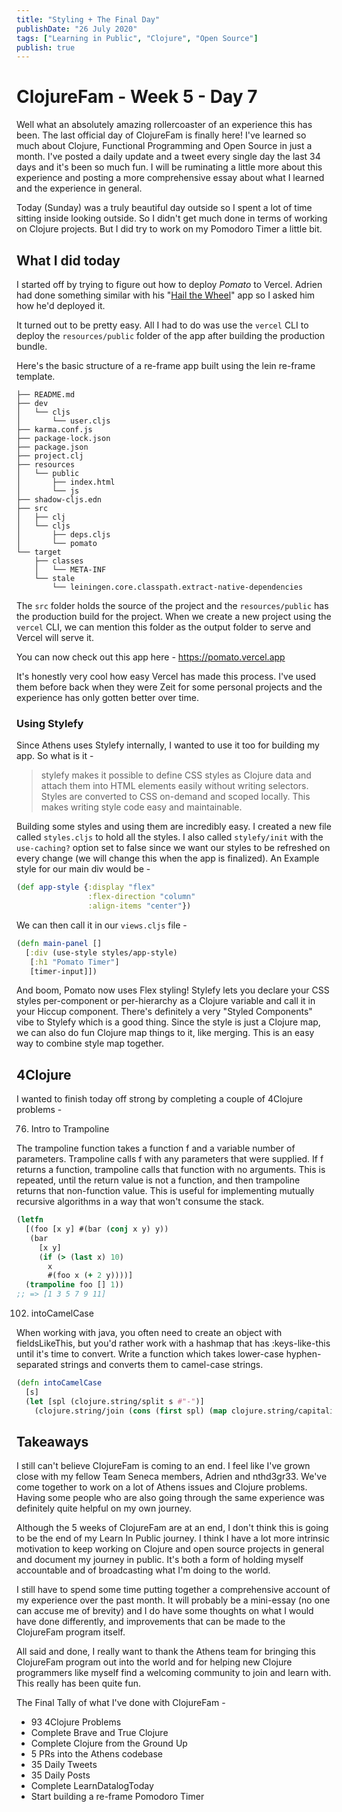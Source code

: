 ```yaml
---
title: "Styling + The Final Day"
publishDate: "26 July 2020"
tags: ["Learning in Public", "Clojure", "Open Source"]
publish: true
---
```


# ClojureFam - Week 5 - Day 7

Well what an absolutely amazing rollercoaster of an experience this has been. The last official day of ClojureFam is finally here! I've learned so much about Clojure, Functional Programming and Open Source in just a month. I've posted a daily update and a tweet every single day the last 34 days and it's been so much fun. I will be ruminating a little more about this experience and posting a more comprehensive essay about what I learned and the experience in general.

Today (Sunday) was a truly beautiful day outside so I spent a lot of time sitting inside looking outside. So I didn't get much done in terms of working on Clojure projects. But I did try to work on my Pomodoro Timer a little bit.

## What I did today

I started off by trying to figure out how to deploy _Pomato_ to Vercel. Adrien had done something similar with his "[Hail the Wheel](https://hail-the-wheel.alaq.vercel.app)" app so I asked him how he'd deployed it.

It turned out to be pretty easy. All I had to do was use the `vercel` CLI to deploy the `resources/public` folder of the app after building the production bundle.

Here's the basic structure of a re-frame app built using the lein re-frame template.

```text
├── README.md
├── dev
│   └── cljs
│       └── user.cljs
├── karma.conf.js
├── package-lock.json
├── package.json
├── project.clj
├── resources
│   └── public
│       ├── index.html
│       └── js
├── shadow-cljs.edn
├── src
│   ├── clj
│   └── cljs
│       ├── deps.cljs
│       └── pomato
└── target
    ├── classes
    │   └── META-INF
    └── stale
        └── leiningen.core.classpath.extract-native-dependencies
```

The `src` folder holds the source of the project and the `resources/public` has the production build for the project.
When we create a new project using the `vercel` CLI, we can mention this folder as the output folder to serve and Vercel will serve it.

You can now check out this app here - https://pomato.vercel.app

It's honestly very cool how easy Vercel has made this process. I've used them before back when they were Zeit for some personal projects and the experience has only gotten better over time.

### Using Stylefy

Since Athens uses Stylefy internally, I wanted to use it too for building my app. So what is it -

> stylefy makes it possible to define CSS styles as Clojure data and attach them into HTML elements easily without writing selectors. Styles are converted to CSS on-demand and scoped locally. This makes writing style code easy and maintainable.

Building some styles and using them are incredibly easy. I created a new file called `styles.cljs` to hold all the styles. I also called `stylefy/init` with the `use-caching?` option set to false since we want our styles to be refreshed on every change (we will change this when the app is finalized).
An Example style for our main div would be -

```clojure
(def app-style {:display "flex"
                :flex-direction "column"
                :align-items "center"})
```

We can then call it in our `views.cljs` file -

```clojure
(defn main-panel []
  [:div (use-style styles/app-style)
   [:h1 "Pomato Timer"]
   [timer-input]])
```

And boom, Pomato now uses Flex styling! Stylefy lets you declare your CSS styles per-component or per-hierarchy as a Clojure variable and call it in your Hiccup component. There's definitely a very "Styled Components" vibe to Stylefy which is a good thing. Since the style is just a Clojure map, we can also do fun Clojure map things to it, like merging. This is an easy way to combine style map together.

## 4Clojure

I wanted to finish today off strong by completing a couple of 4Clojure problems -

76. Intro to Trampoline

The trampoline function takes a function f and a variable number of parameters. Trampoline calls f with any parameters that were supplied. If f returns a function, trampoline calls that function with no arguments. This is repeated, until the return value is not a function, and then trampoline returns that non-function value. This is useful for implementing mutually recursive algorithms in a way that won't consume the stack.

```clojure
(letfn
  [(foo [x y] #(bar (conj x y) y))
   (bar
     [x y]
     (if (> (last x) 10)
       x
       #(foo x (+ 2 y))))]
  (trampoline foo [] 1))
;; => [1 3 5 7 9 11]
```

102. intoCamelCase

When working with java, you often need to create an object with fieldsLikeThis, but you'd rather work with a hashmap that has :keys-like-this until it's time to convert. Write a function which takes lower-case hyphen-separated strings and converts them to camel-case strings.

```clojure
(defn intoCamelCase
  [s]
  (let [spl (clojure.string/split s #"-")]
    (clojure.string/join (cons (first spl) (map clojure.string/capitalize (rest spl))))))
```

## Takeaways

I still can't believe ClojureFam is coming to an end. I feel like I've grown close with my fellow Team Seneca members, Adrien and nthd3gr33. We've come together to work on a lot of Athens issues and Clojure problems. Having some people who are also going through the same experience was definitely quite helpful on my own journey.

Although the 5 weeks of ClojureFam are at an end, I don't think this is going to be the end of my Learn In Public journey. I think I have a lot more intrinsic motivation to keep working on Clojure and open source projects in general and document my journey in public. It's both a form of holding myself accountable and of broadcasting what I'm doing to the world.

I still have to spend some time putting together a comprehensive account of my experience over the past month. It will probably be a mini-essay (no one can accuse me of brevity) and I do have some thoughts on what I would have done differently, and improvements that can be made to the ClojureFam program itself.

All said and done, I really want to thank the Athens team for bringing this ClojureFam program out into the world and for helping new Clojure programmers like myself find a welcoming community to join and learn with. This really has been quite fun.

The Final Tally of what I've done with ClojureFam -

- 93 4Clojure Problems
- Complete Brave and True Clojure
- Complete Clojure from the Ground Up
- 5 PRs into the Athens codebase
- 35 Daily Tweets
- 35 Daily Posts
- Complete LearnDatalogToday
- Start building a re-frame Pomodoro Timer

